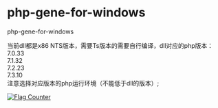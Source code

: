 # php-gene-for-windows
php-gene-for-windows

当前dll都是x86 NTS版本，需要Ts版本的需要自行编译，dll对应的php版本：  
7.0.33  
7.1.32  
7.2.23  
7.3.10  
注意选择对应版本的php运行环境（不能低于dll的版本）;

<a href="https://info.flagcounter.com/AEYx"><img src="https://s11.flagcounter.com/count2/AEYx/bg_FFFFFF/txt_000000/border_CCCCCC/columns_2/maxflags_10/viewers_0/labels_1/pageviews_1/flags_0/percent_0/" alt="Flag Counter" border="0"></a>
